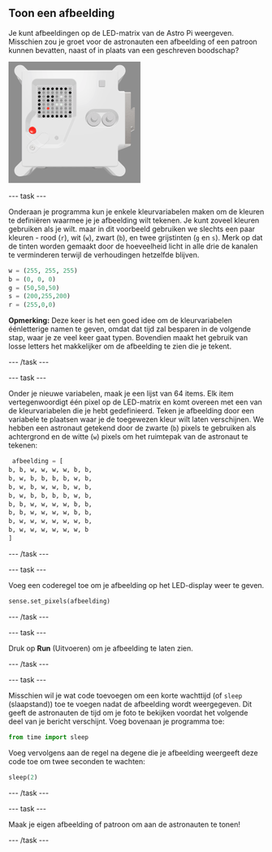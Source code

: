 ## Toon een afbeelding

Je kunt afbeeldingen op de LED-matrix van de Astro Pi weergeven. Misschien zou je groet voor de astronauten een afbeelding of een patroon kunnen bevatten, naast of in plaats van een geschreven boodschap?

![A screenshot of the emulator window showing the Flight Unit with the LED matrix displaying a picture of the Flight Unit itself](images/fu-pic.png)

--- task ---

Onderaan je programma kun je enkele kleurvariabelen maken om de kleuren te definiëren waarmee je je afbeelding wilt tekenen. Je kunt zoveel kleuren gebruiken als je wilt. maar in dit voorbeeld gebruiken we slechts een paar kleuren - rood (`r`), wit (`w`), zwart (`b`), en twee grijstinten (`g` en `s`). Merk op dat de tinten worden gemaakt door de hoeveelheid licht in alle drie de kanalen te verminderen terwijl de verhoudingen hetzelfde blijven.

```python
w = (255, 255, 255)
b = (0, 0, 0)
g = (50,50,50)
s = (200,255,200)
r = (255,0,0)
```

**Opmerking:** Deze keer is het een goed idee om de kleurvariabelen éénletterige namen te geven, omdat dat tijd zal besparen in de volgende stap, waar je ze veel keer gaat typen. Bovendien maakt het gebruik van losse letters het makkelijker om de afbeelding te zien die je tekent.

--- /task ---

--- task ---



Onder je nieuwe variabelen, maak je een lijst van 64 items. Elk item vertegenwoordigt één pixel op de LED-matrix en komt overeen met een van de kleurvariabelen die je hebt gedefinieerd. Teken je afbeelding door een variabele te plaatsen waar je de toegewezen kleur wilt laten verschijnen. We hebben een astronaut getekend door de zwarte (`b`) pixels te gebruiken als achtergrond en de witte (`w`) pixels om het ruimtepak van de astronaut te tekenen:

```python
 afbeelding = [
b, b, w, w, w, w, b, b,
b, w, b, b, b, b, w, b,
b, w, b, w, w, b, w, b,
b, w, b, b, b, b, w, b,
b, b, w, w, w, w, b, b,
b, b, w, w, w, w, b, b,
b, w, w, w, w, w, w, b,
b, w, w, w, w, w, w, b
]
```
--- /task ---

--- task ---

Voeg een coderegel toe om je afbeelding op het LED-display weer te geven.

```python
sense.set_pixels(afbeelding)
```

--- /task ---

--- task ---

Druk op **Run** (Uitvoeren) om je afbeelding te laten zien.

--- /task ---

--- task ---

Misschien wil je wat code toevoegen om een ​​korte wachttijd (of `sleep` (slaapstand)) toe te voegen nadat de afbeelding wordt weergegeven. Dit geeft de astronauten de tijd om je foto te bekijken voordat het volgende deel van je bericht verschijnt. Voeg bovenaan je programma toe:

```python
from time import sleep
```

Voeg vervolgens aan de regel na degene die je afbeelding weergeeft deze code toe om twee seconden te wachten:

```python
sleep(2)
```

--- /task ---

--- task ---

Maak je eigen afbeelding of patroon om aan de astronauten te tonen!

--- /task ---
